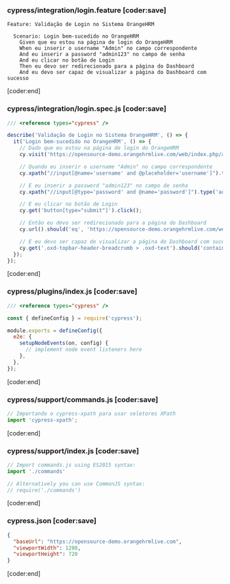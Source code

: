 ### cypress/integration/login.feature [coder:save]
```
Feature: Validação de Login no Sistema OrangeHRM

  Scenario: Login bem-sucedido no OrangeHRM
    Given que eu estou na página de login do OrangeHRM
    When eu inserir o username "Admin" no campo correspondente
    And eu inserir a password "admin123" no campo de senha
    And eu clicar no botão de Login
    Then eu devo ser redirecionado para a página do Dashboard
    And eu devo ser capaz de visualizar a página do Dashboard com sucesso
```
[coder:end]

### cypress/integration/login.spec.js [coder:save]
```javascript
/// <reference types="cypress" />

describe('Validação de Login no Sistema OrangeHRM', () => {
  it('Login bem-sucedido no OrangeHRM', () => {
    // Dado que eu estou na página de login do OrangeHRM
    cy.visit('https://opensource-demo.orangehrmlive.com/web/index.php/auth/login');

    // Quando eu inserir o username "Admin" no campo correspondente
    cy.xpath("//input[@name='username' and @placeholder='username']").type('Admin');

    // E eu inserir a password "admin123" no campo de senha
    cy.xpath("//input[@type='password' and @name='password']").type('admin123');

    // E eu clicar no botão de Login
    cy.get('button[type="submit"]').click();

    // Então eu devo ser redirecionado para a página do Dashboard
    cy.url().should('eq', 'https://opensource-demo.orangehrmlive.com/web/index.php/dashboard/index');

    // E eu devo ser capaz de visualizar a página do Dashboard com sucesso
    cy.get('.oxd-topbar-header-breadcrumb > .oxd-text').should('contain', 'Dashboard');
  });
});
```
[coder:end]

### cypress/plugins/index.js [coder:save]
```javascript
/// <reference types="cypress" />

const { defineConfig } = require('cypress');

module.exports = defineConfig({
  e2e: {
    setupNodeEvents(on, config) {
      // implement node event listeners here
    },
  },
});
```
[coder:end]

### cypress/support/commands.js [coder:save]
```javascript
// Importando o cypress-xpath para usar seletores XPath
import 'cypress-xpath';
```
[coder:end]

### cypress/support/index.js [coder:save]
```javascript
// Import commands.js using ES2015 syntax:
import './commands'

// Alternatively you can use CommonJS syntax:
// require('./commands')
```
[coder:end]

### cypress.json [coder:save]
```json
{
  "baseUrl": "https://opensource-demo.orangehrmlive.com",
  "viewportWidth": 1280,
  "viewportHeight": 720
}
```
[coder:end]